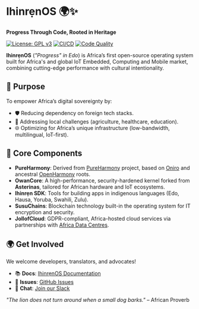 # IhinrẹnOS 🌍✨  
**Progress Through Code, Rooted in Heritage**  

[![License: GPL v3](https://img.shields.io/badge/License-GPLv3-blue.svg)](https://www.gnu.org/licenses/gpl-3.0)
[![CI/CD](https://github.com/Ihinr-nOS/.github/actions/workflows/build.yml/badge.svg)](https://github.com/Ihinr-nOS/.github/actions)
[![Code Quality](https://api.codiga.io/project/XXXXX/status/svg)](https://app.codiga.io/public/project/XXXXX)  

**IhinrẹnOS** (*"Progress" in Edo*) is Africa’s first open-source operating system built for Africa's and global IoT Embedded, Computing and Mobile market, combining cutting-edge performance with cultural intentionality.  

## 🚀 Purpose  
To empower Africa’s digital sovereignty by:  
- 🛡️ Reducing dependency on foreign tech stacks.  
- 🌾 Addressing local challenges (agriculture, healthcare, education).  
- 🌐 Optimizing for Africa’s unique infrastructure (low-bandwidth, multilingual, IoT-first).  

## 🔧 Core Components  
- **PureHarmony**: Derived from [PureHarmony](https://github.com/PureHarmonyProject) project, based on [Oniro](https://github.com/eclipse-oniro4openharmony) and ancestral [OpenHarmony](https://gitee.com/openharmony) roots.
- **OwanCore**: A high-performance, security-hardened kernel forked from **Asterinas**, tailored for African hardware and IoT ecosystems.  
- **Ihinrẹn SDK**: Tools for building apps in indigenous languages (Edo, Hausa, Yoruba, Swahili, Zulu).
- **SusuChains**: Blockchain technology built-in the operating system for IT encryption and security.
- **JollofCloud**: GDPR-compliant, Africa-hosted cloud services via partnerships with [Africa Data Centres](https://africadatacentres.com/).  

## 🌍 Get Involved  
We welcome developers, translators, and advocates!  
- 📚 **Docs**: [IhinrẹnOS Documentation](https://ihinrenos.dev/docs)  
- 🐞 **Issues**: [GitHub Issues](https://github.com/Ihinr-nOS/core/issues)  
- 💬 **Chat**: [Join our Slack](https://ihinrenos.slack.com)  

*"The lion does not turn around when a small dog barks."* – African Proverb  
